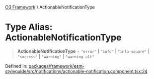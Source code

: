 [O3 Framework](../API.md) / ActionableNotificationType

# Type Alias: ActionableNotificationType

> **ActionableNotificationType** = `"error"` \| `"info"` \| `"info-square"` \| `"success"` \| `"warning"` \| `"warning-alt"`

Defined in: [packages/framework/esm-styleguide/src/notifications/actionable-notification.component.tsx:24](https://github.com/its-kios09/openmrs-esm-core/blob/main/packages/framework/esm-styleguide/src/notifications/actionable-notification.component.tsx#L24)
